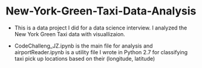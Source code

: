 # New-York-Green-Taxi-Data-Analysis

* This is a data project I did for a data science interview. I analyzed the New York Green Taxi data with visuallizaion.

* CodeChalleng_JZ.ipynb is the main file for analysis and airportReader.ipynb is a utility file I wrote in Python 2.7 for classifying
taxi pick up locations based on their (longitude, latitude)
